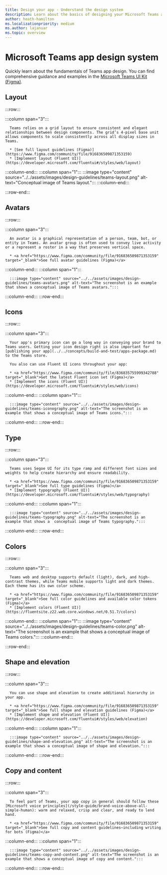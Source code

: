 ```yaml
---
title: Design your app - Understand the design system
description: Learn about the basics of designing your Microsoft Teams app, including avatars, layout, icons, color scheme, and more.
author: heath-hamilton
ms.localizationpriority: medium
ms.author: lajanuar
ms.topic: overview
---
```

# Microsoft Teams app design system

Quickly learn about the fundamentals of Teams app design. You can find comprehensive guidance and examples in the <a href="https://www.figma.com/community/file/916836509871353159" target="_blank">Microsoft Teams UI Kit (Figma)</a>.

## Layout

:::row:::

   :::column span="3":::

      Teams relies on a grid layout to ensure consistent and elegant relationships between design components. The grid’s 4-pixel base unit allows components to scale consistently across all display sizes in Teams.

      * [See full layout guidelines (Figma)](https://www.figma.com/community/file/916836509871353159)
      * [Implement layout (Fluent UI)](https://developer.microsoft.com/fluentui#/styles/web/layout)

   :::column-end:::
   :::column span="1":::
      :::image type="content" source="../../assets/images/design-guidelines/teams-layout.png" alt-text="Conceptual image of Teams layout.":::
   :::column-end:::

:::row-end:::

## Avatars

:::row:::

   :::column span="3":::

      An avatar is a graphical representation of a person, team, bot, or entity in Teams. An avatar group is often used to convey live activity or a represent a roster in a way that preserves vertical space. 

      * <a href="https://www.figma.com/community/file/916836509871353159" target="_blank">See full avatar guidelines (Figma)</a>

   :::column-end:::
   :::column span="1":::

      :::image type="content" source="../../assets/images/design-guidelines/teams-avatars.png" alt-text="The screenshot is an example that shows a conceptual image of Teams avatars.":::

   :::column-end:::
:::row-end:::

## Icons

:::row:::

   :::column span="3":::

      Your app's primary icon can go a long way in conveying your brand to Teams users. Getting your icon design right is also important for [publishing your app](../../concepts/build-and-test/apps-package.md) to the Teams store.

      You also can use Fluent UI icons throughout your app:

      * <a href="https://www.figma.com/community/file/836835755999342788" target="_blank">Get the latest Fluent icon set (Figma)</a>
      * [Implement the icons (Fluent UI)](https://developer.microsoft.com/fluentui#/styles/web/icons)

   :::column-end:::
   :::column span="1":::

      :::image type="content" source="../../assets/images/design-guidelines/teams-iconography.png" alt-text="The screenshot is an example that shows a conceptual image of Teams icons.":::

   :::column-end:::
:::row-end:::

## Type

:::row:::

   :::column span="3":::

      Teams uses Segoe UI for its type ramp and different font sizes and weights to help create hierarchy and ensure readability.

      * <a href="https://www.figma.com/community/file/916836509871353159" target="_blank">See full type guidelines (Figma)</a>
      * [Implement typography (Fluent UI)](https://developer.microsoft.com/fluentui#/styles/web/typography)

   :::column-end:::
   :::column span="1":::

      :::image type="content" source="../../assets/images/design-guidelines/teams-typography.png" alt-text="The screenshot is an example that shows a  conceptual image of Teams typography.":::

   :::column-end:::
:::row-end:::

## Colors

:::row:::

   :::column span="3":::

      Teams web and desktop supports default (light), dark, and high-contrast themes, while Teams mobile supports light and dark themes. Each theme has its own color scheme.

      * <a href="https://www.figma.com/community/file/916836509871353159" target="_blank">See full color guidelines and available color tokens (Figma)</a>
      * [Implement colors (Fluent UI)](https://fluentsite.z22.web.core.windows.net/0.51.7/colors)

   :::column-end:::
   :::column span="1":::
      :::image type="content" source="../../assets/images/design-guidelines/teams-color.png" alt-text="The screenshot is an example that shows a conceptual image of Teams colors.":::
   :::column-end:::

:::row-end:::

## Shape and elevation

:::row:::

   :::column span="3":::

      You can use shape and elevation to create additional hierarchy in your app. 

      * <a href="https://www.figma.com/community/file/916836509871353159" target="_blank">See full shape and elevation guidelines (Figma)</a>
      * [Implement shape and elevation (Fluent UI)](https://developer.microsoft.com/fluentui#/styles/web/elevation)

   :::column-end:::
   :::column span="1":::

      :::image type="content" source="../../assets/images/design-guidelines/shape-and-elevation.png" alt-text="The screenshot is an example that shows a conceptual image of shape and elevation.":::

   :::column-end:::
:::row-end:::

## Copy and content

:::row:::

   :::column span="3":::

      To feel part of Teams, your app copy in general should follow these [Microsoft voice principles](/style-guide/brand-voice-above-all-simple-human): warm and relaxed, crisp and clear, and ready to lend hand.

      * <a href="https://www.figma.com/community/file/916836509871353159" target="_blank">See full copy and content guidelines—including writing for bots (Figma)</a>

   :::column-end:::
   :::column span="1":::

      :::image type="content" source="../../assets/images/design-guidelines/teams-copy-and-content.png" alt-text="The screenshot is an example that shows a conceptual image of copy and content.":::

   :::column-end:::
:::row-end:::
